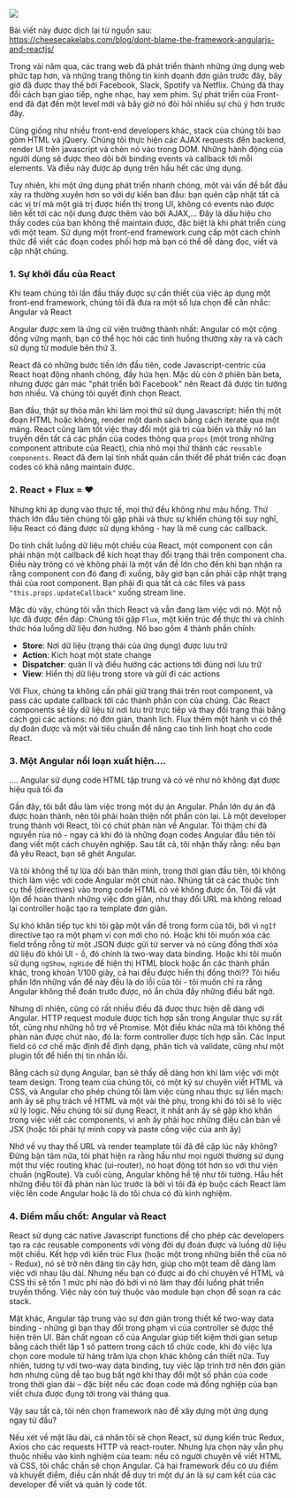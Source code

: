 ![](https://images.viblo.asia/83385dec-be15-461e-b1c4-feba3421ba23.jpg)

Bài viết này được dịch lại từ nguồn sau: https://cheesecakelabs.com/blog/dont-blame-the-framework-angularjs-and-reactjs/

Trong vài năm qua, các trang web đã phát triển thành những ứng dụng web phức tạp hơn, và những trang thông tin kinh doanh đơn giản trước đây, bây giờ đã được thay thế bởi Facebook, Slack, Spotify và Netflix. Chúng đã thay đổi cách bạn giao tiếp, nghe nhạc, hay xem phim. Sự phát triển của Front-end đã đạt đến một level mới và bây giờ nó đòi hỏi nhiều sự chú ý hơn trước đây.

Cũng giống như nhiều front-end developers khác, stack của chúng tôi bao gòm HTML và jQuery. Chúng tôi thực hiện các AJAX requests đến backend, render UI trên javascript và chèn nó vào trong DOM. Những hành động của người dùng sẽ được theo dõi bởi binding events và callback tới mỗi elements. Và điều này được áp dụng trên hầu hết các ứng dụng.

Tuy nhiên, khi một ứng dụng phát triển nhanh chóng, một vài vấn đề bắt đầu xảy ra thường xuyên hơn so với dự kiến ban đầu: bạn quên cập nhật tất cả các vị trí mà một giá trị được hiển thị trong UI, không có events nào được liên kết tới các nội dung được thêm vào bởi AJAX,... Đây là dấu hiệu cho thấy codes của bạn không thể maintain được, đặc biệt là khi phát triển cùng với một team. Sử dụng một front-end framework cung cấp một cách chính thức để viết các đoạn codes phối hợp mà bạn có thể dễ dàng đọc, viết và cập nhật chúng.

### 1. Sự khởi đầu của React
Khi team chúng tôi lần đầu thấy được sự cần thiết của việc áp dụng một front-end framework, chúng tôi đã đưa ra một số lựa chọn để cân nhắc: Angular và React

Angular được xem là ứng cử viên trưởng thành nhất: Angular có một cộng đồng vững mạnh, bạn có thể học hỏi các tình huống thường xảy ra và cách sử dụng từ module bên thứ 3.

React đã có những bước tiến lớn đầu tiên, code Javascript-centric của React hoạt động nhanh chóng, đầy hứa hẹn. Mặc dù còn ở phiên bản beta, nhưng được gán mác "phát triển bởi Facebook" nên React đã được tin tưởng hơn nhiều. Và chúng tôi quyết định chọn React.

Ban đầu, thật sự thỏa mãn khi làm mọi thứ sử dụng Javascript: hiển thị một đoạn HTML hoặc không, render một danh sách bằng cách iterate qua một mảng. React cũng làm tốt việc thay đổi một giá trị của biến và thấy nó lan truyền dến tất cả các phần của codes thông qua `props` (một trong những component attribute của React), chia nhỏ mọi thứ thành các `reusable components`. React đã đem lại tính nhất quán cần thiết để phát triển các đoạn codes có khả năng maintain được.

### 2. React + Flux = ♥
Nhưng khi áp dụng vào thực tế, mọi thứ đều không như màu hồng. Thử thách lớn đầu tiên chúng tôi gặp phải và thực sự khiến chúng tôi suy nghĩ, liệu React có đáng được sử dụng không - hay là mê cung các callback.

Do tính chất luồng dữ liệu một chiều của React, một component con cần phải nhận một callback để kích hoạt thay đổi trạng thái trên component cha. Điều này trông có vẻ không phải là một vấn đề lớn cho đến khi bạn nhận ra rằng component con đó đang đi xuống, bây giờ bạn cần phải cập nhật trạng thái của root component. Bạn phải đi qua tất cả các files và pass `"this.props.updateCallback"`  xuống stream line.

Mặc dù vậy, chúng tôi vẫn thích React và vẫn đang làm việc với nó. Một nỗ lực đã được đền đáp: Chúng tôi gặp `Flux`, một kiến trúc để thực thi và chính thức hóa luồng dữ liệu đơn hướng. Nó bao gồm 4 thành phần chính:
- **Store**: Nơi dữ liệu (trạng thái của ứng dụng) được lưu trữ
- **Action**: Kích hoạt một state change
- **Dispatcher**: quản lí và điều hướng các actions tới đúng nơi lưu trữ
- **View**: Hiển thị dữ liệu trong store và gửi đi các actions 

Với Flux, chúng ta không cần phải giữ trạng thái trên root component, và pass các update callback tới các thành phần con của chúng. Các React components sẽ lấy dữ liệu từ nơi lưu trữ trực tiếp và thay đổi trạng thái bằng cách gọi các actions: nó đơn giản, thanh lịch. Flux thêm một hành vi có thể dự đoán được và một vài tiêu chuẩn để nâng cao tính linh hoạt cho code React.

### 3. Một Angular nổi loạn xuất hiện....
.... Angular sử dụng code HTML tập trung và có vẻ như nó không đạt được hiệu quả tối đa

Gần đây, tôi bắt đầu làm việc trong một dự án Angular. Phần lớn dự án đã được hoàn thành, nên tôi phải hoàn thiện nốt phần còn lại. Là một developer trung thành với React, tôi có chút phàn nàn về Angular. Tôi thậm chí đã nguyền rủa nó - ngay cả khi đó là những đoạn codes Angular đầu tiên tôi đang viết một cách chuyên nghiệp. Sau tất cả, tôi nhận thấy rằng: nếu bạn đã yêu React, bạn sẽ ghét Angular.

Và tôi không thể tự lừa dối bản thân mình, trong thời gian đầu tiên, tôi không thích làm việc với code Angular một chút nào. Nhúng tất cả các thuộc tính cụ thể (directives) vào trong code HTML có vẻ không được ổn. Tôi đã vật lộn để hoàn thành những việc đơn giản, như thay đổi URL mà không reload lại controller hoặc tạo ra template đơn giản.

Sự khó khăn tiếp tục khi tôi gặp một vấn đề trong form của tôi, bởi vì `ngIf` directive tạo ra một phạm vi con mới cho nó. Hoặc khi tôi muốn xóa các field trống rỗng từ một JSON được gửi từ server và nó cũng đồng thời xóa dữ liệu đó khỏi UI - ồ, đó chính là two-way data binding. Hoặc khi tôi muốn sử dụng `ngShow`, `ngHide` để hiện thị HTML block hoặc ẩn các thành phần khác, trong khoản 1/100 giây, cả hai đều được hiển thị đồng thời?? Tôi hiểu phần lớn những vấn đề này đều là do lỗi của tôi - tôi muốn chỉ ra rằng Angular không thể đoán trước được, nó ẩn chứa đầy những điều bất ngờ.

Nhưng dĩ nhiên, cũng có rất nhiều điều đã được thực hiện dễ dàng với Angular. HTTP request module được tích hợp sẵn trong Angular thực sự rất tốt, cũng như những hỗ trợ về Promise. Một điều khác nữa mà tôi không thể phàn nàn được chút nào, đó là: form controller được tích hợp sẵn. Các Input field có cơ chế mặc định để định dạng, phân tích và validate, cũng như một plugin tốt để hiển thị tin nhắn lỗi.

Bằng cách sử dụng Angular, bạn sẽ thấy dễ dàng hơn khi làm việc với một team design. Trong team của chúng tôi, có một kỹ sư chuyên viết HTML và CSS, và Angular cho phép chúng tôi làm việc cùng nhau thực sự liền mạch: anh ấy sẽ phụ trách về HTML và một vài thẻ phụ, trong khi đó tôi sẽ lo việc xử lý logic. Nếu chúng tôi sử dụng React, ít nhất anh ấy sẽ gặp khó khăn trong việc viết các components, vì anh ấy phải học những điều căn bản về JSX (hoặc tôi phải tự mình copy và paste công việc của anh ấy)

Nhớ về vụ thay thế URL và render teamplate tôi đã đề cập lúc nãy không? Đừng bận tâm nữa, tôi phát hiện ra rằng hầu như mọi người thường sử dụng một thư việc routing khác (ui-router), nó hoạt động tót hơn so với thư viện chuẩn (ngRoute). Và cuối cùng, Angular không hề tệ như tôi tưởng. Hầu hết những điều tôi đã phàn nàn lúc trước là bởi vì tôi đã ép buộc cách React làm việc lên code Angular hoặc là do tôi chưa có đủ kinh nghiệm.

### 4. Điểm mấu chốt: Angular và React
React sử dụng các native Javascript functions để cho phép các developers tạo ra các reusable components với vòng đời dự đoán được và luồng dữ liệu một chiều. Kết hợp với kiến trúc Flux (hoặc một trong những biến thể của nó - Redux), nó sẽ trở nên đáng tin cậy hơn, giúp cho một team dễ dàng làm việc với nhau lâu dài. Nhưng nếu bạn có được ai đó chỉ chuyên về HTML và CSS thì sẽ tốn 1 mức phí nào đó bởi vì nó làm thay đổi luồng phát triển truyền thống. Việc này còn tuỳ thuộc vào module bạn chọn để soạn ra các stack.

Mặt khác, Angular tập trung vào sự đơn giản trong thiết kế two-way data binding - những gì bạn thay đổi trong phạm vi của controller sẽ được thể hiện trên UI.  Bản chất ngoan cố của Angular giúp tiết kiệm thời gian setup bằng cách thiết lập 1 số pattern trong cách tổ chức code, khi đó việc lựa chọn core module từ hàng trăm lựa chọn khác không cần thiết nữa. Tuy nhiên, tương tự với two-way data binding, tuy việc lập trình trở nên đơn giản hơn nhưng cũng dễ tạo bug bất ngờ khi thay đổi một số phần của code trong thời gian dài – đặc biệt nếu các đoạn code mà đồng nghiệp của bạn viết chưa được đụng tới trong vài tháng qua.

Vậy sau tất cả, tôi nên chọn framework nào để xây dựng một ứng dụng ngay từ đầu?

Nếu xét về mặt lâu dài, cá nhân tôi sẽ chọn React, sử dụng kiến trúc Redux, Axios cho các requests HTTP và react-router. Nhưng lựa chọn này vẫn phụ thuộc nhiều vào kinh nghiệm của team: nếu có người chuyên về viết HTML và CSS, tôi chắc chắn sẽ chọn Angular. Cả hai framework đều có ưu điểm và khuyết điểm, điều cần nhất để duy trì một dự án là sự cam kết của các developer để viết và quản lý code tốt.